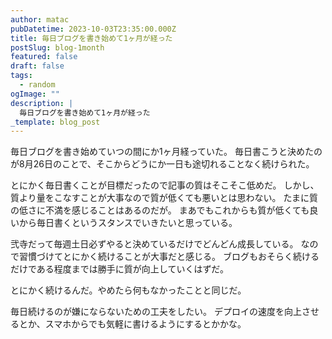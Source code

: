 ```yaml
---
author: matac
pubDatetime: 2023-10-03T23:35:00.000Z
title: 毎日ブログを書き始めて1ヶ月が経った
postSlug: blog-1month
featured: false
draft: false
tags:
  - random
ogImage: ""
description: |
  毎日ブログを書き始めて1ヶ月が経った
_template: blog_post
---
```


毎日ブログを書き始めていつの間にか1ヶ月経っていた。
毎日書こうと決めたのが8月26日のことで、そこからどうにか一日も途切れることなく続けられた。

とにかく毎日書くことが目標だったので記事の質はそこそこ低めだ。
しかし、質より量をこなすことが大事なので質が低くても悪いとは思わない。
たまに質の低さに不満を感じることはあるのだが。
まあでもこれからも質が低くても良いから毎日書くというスタンスでいきたいと思っている。

弐寺だって毎週土日必ずやると決めているだけでどんどん成長している。
なので習慣づけてとにかく続けることが大事だと感じる。
ブログもおそらく続けるだけである程度までは勝手に質が向上していくはずだ。

とにかく続けるんだ。やめたら何もなかったことと同じだ。

毎日続けるのが嫌にならないための工夫をしたい。
デプロイの速度を向上させるとか、スマホからでも気軽に書けるようにするとかかな。
